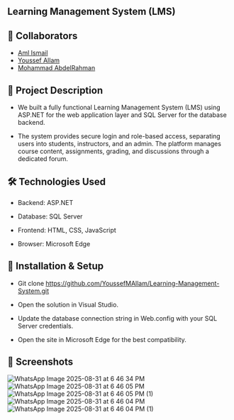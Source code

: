 ## Learning Management System (LMS)

## 👥 Collaborators

- [Aml Ismail](https://github.com/Aml-Ismail)
- [Youssef Allam](https://github.com/YoussefMAllam)
- [Mohammad AbdelRahman](https://github.com/MomoAbdelRahman)


## 📝 Project Description

- We built a fully functional Learning Management System (LMS) using ASP.NET for the web application layer and SQL Server for the database backend.

- The system provides secure login and role-based access, separating users into students, instructors, and an admin. The platform manages course content, assignments, grading, and discussions through a dedicated forum.


## 🛠️ Technologies Used

- Backend: ASP.NET

- Database: SQL Server

- Frontend: HTML, CSS, JavaScript

- Browser: Microsoft Edge

## 🚀 Installation & Setup


- Git clone https://github.com/YoussefMAllam/Learning-Management-System.git



- Open the solution in Visual Studio.

- Update the database connection string in Web.config with your SQL Server credentials.

- Open the site in Microsoft Edge for the best compatibility.

## 📸 Screenshots

![WhatsApp Image 2025-08-31 at 6 46 34 PM](https://github.com/user-attachments/assets/83604992-47e5-49d7-a62d-deb44f770af2)
![WhatsApp Image 2025-08-31 at 6 46 05 PM](https://github.com/user-attachments/assets/fbf061b5-7f49-4ea3-b64d-98faf0834de4)
![WhatsApp Image 2025-08-31 at 6 46 05 PM (1)](https://github.com/user-attachments/assets/a587250d-96f0-4e83-8b21-13c74cd80ed7)
![WhatsApp Image 2025-08-31 at 6 46 04 PM](https://github.com/user-attachments/assets/479d99e6-405d-4375-92c6-981adff7771d)
![WhatsApp Image 2025-08-31 at 6 46 04 PM (1)](https://github.com/user-attachments/assets/99f60b3d-4b2e-42be-a5ae-87ee9da664e7)
